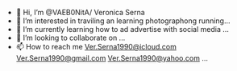- 👋 Hi, I’m @VAEB0NitA/ Veronica Serna 
- 👀 I’m interested in traviling an learning photographong running...
- 🌱 I’m currently learning how to ad advertise with social media  ...
- 💞️ I’m looking to collaborate on ...
- 📫 How to reach me Ver.Serna1990@icloud.com Ver.Serna1990@gmail.com Ver.Serna1990@yahoo.com ...

<!---
VAEB0NitA/VAEB0NitA is a ✨ special ✨ repository because its `README.md` (this file) appears on your GitHub profile.
You can click the Preview link to take a look at your 
